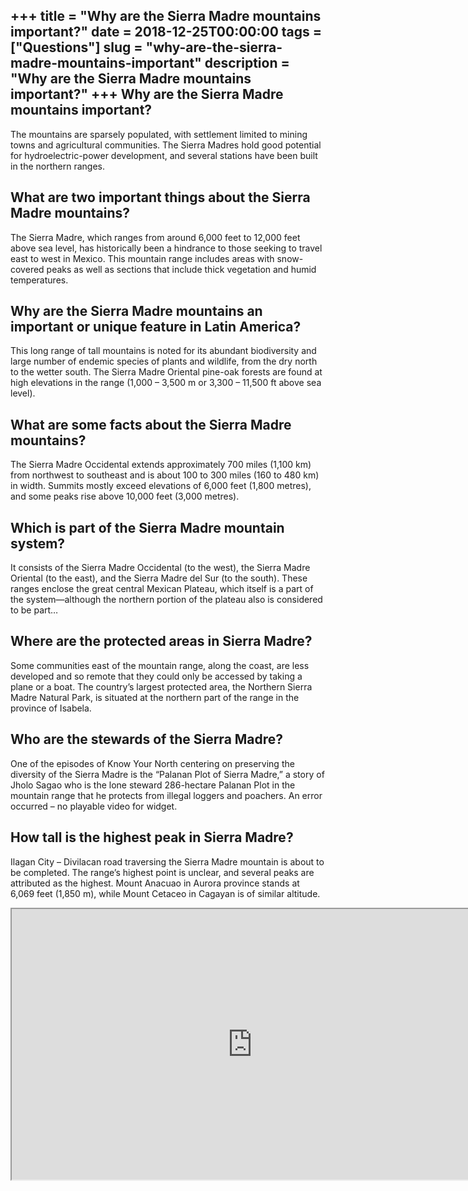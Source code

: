 +++
title = "Why are the Sierra Madre mountains important?"
date = 2018-12-25T00:00:00
tags = ["Questions"]
slug = "why-are-the-sierra-madre-mountains-important"
description = "Why are the Sierra Madre mountains important?"
+++
Why are the Sierra Madre mountains important?
---------------------------------------------

The mountains are sparsely populated, with settlement limited to mining towns and agricultural communities. The Sierra Madres hold good potential for hydroelectric-power development, and several stations have been built in the northern ranges.

What are two important things about the Sierra Madre mountains?
---------------------------------------------------------------

The Sierra Madre, which ranges from around 6,000 feet to 12,000 feet above sea level, has historically been a hindrance to those seeking to travel east to west in Mexico. This mountain range includes areas with snow-covered peaks as well as sections that include thick vegetation and humid temperatures.

Why are the Sierra Madre mountains an important or unique feature in Latin America?
-----------------------------------------------------------------------------------

This long range of tall mountains is noted for its abundant biodiversity and large number of endemic species of plants and wildlife, from the dry north to the wetter south. The Sierra Madre Oriental pine-oak forests are found at high elevations in the range (1,000 – 3,500 m or 3,300 – 11,500 ft above sea level).

What are some facts about the Sierra Madre mountains?
-----------------------------------------------------

The Sierra Madre Occidental extends approximately 700 miles (1,100 km) from northwest to southeast and is about 100 to 300 miles (160 to 480 km) in width. Summits mostly exceed elevations of 6,000 feet (1,800 metres), and some peaks rise above 10,000 feet (3,000 metres).

Which is part of the Sierra Madre mountain system?
--------------------------------------------------

It consists of the Sierra Madre Occidental (to the west), the Sierra Madre Oriental (to the east), and the Sierra Madre del Sur (to the south). These ranges enclose the great central Mexican Plateau, which itself is a part of the system—although the northern portion of the plateau also is considered to be part…

Where are the protected areas in Sierra Madre?
----------------------------------------------

Some communities east of the mountain range, along the coast, are less developed and so remote that they could only be accessed by taking a plane or a boat. The country’s largest protected area, the Northern Sierra Madre Natural Park, is situated at the northern part of the range in the province of Isabela.

Who are the stewards of the Sierra Madre?
-----------------------------------------

One of the episodes of Know Your North centering on preserving the diversity of the Sierra Madre is the “Palanan Plot of Sierra Madre,” a story of Jholo Sagao who is the lone steward 286-hectare Palanan Plot in the mountain range that he protects from illegal loggers and poachers. An error occurred – no playable video for widget.

How tall is the highest peak in Sierra Madre?
---------------------------------------------

Ilagan City – Divilacan road traversing the Sierra Madre mountain is about to be completed. The range’s highest point is unclear, and several peaks are attributed as the highest. Mount Anacuao in Aurora province stands at 6,069 feet (1,850 m), while Mount Cetaceo in Cagayan is of similar altitude.

<iframe allow="accelerometer; autoplay; clipboard-write; encrypted-media; gyroscope; picture-in-picture" allowfullscreen="" class="__youtube_prefs__  epyt-is-override  no-lazyload" data-no-lazy="1" data-origheight="433" data-origwidth="770" data-skipgform_ajax_framebjll="" height="433" id="_ytid_31301" loading="lazy" src="https://www.youtube.com/embed/69tuNySHsDk?enablejsapi=1&autoplay=0&cc_load_policy=0&cc_lang_pref=&iv_load_policy=1&loop=0&modestbranding=0&rel=1&fs=1&playsinline=0&autohide=2&theme=dark&color=red&controls=1&" title="YouTube player" width="770"></iframe>
